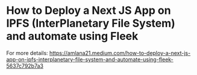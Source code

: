 # How to Deploy a Next JS App on IPFS (InterPlanetary File System) and automate using Fleek  

For more details: https://amlana21.medium.com/how-to-deploy-a-next-js-app-on-ipfs-interplanetary-file-system-and-automate-using-fleek-5637c792b7a3  
